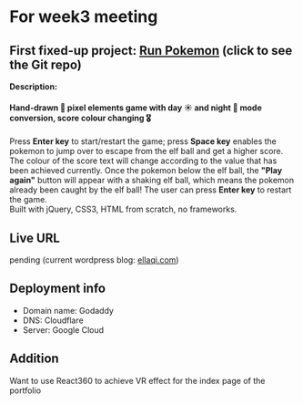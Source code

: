 For week3 meeting
=================
First fixed-up project: [Run Pokemon](https://github.com/Ellaqi-tech/pokemon_game) (click to see the Git repo) <br/>
----------------------------
**Description:** <br/>
####  Hand-drawn 🎨 pixel elements game with day ☀️ and night 🌙 mode conversion, score colour changing 🎖️ <br/>
Press **Enter key** to start/restart the game; press **Space key** enables the pokemon to jump over to escape from the elf ball and get a higher score. The colour of the score text will change according to the value that has been achieved currently. Once the pokemon below the elf ball, the **"Play again"** button will appear with a shaking elf ball, which means the pokemon already been caught by the elf ball! The user can press **Enter key** to restart the game.<br/>
Built with jQuery, CSS3, HTML from scratch, no frameworks.

Live URL 
--------
pending (current wordpress blog: [ellaqi.com](https://ellaqi.com/))

Deployment info
----------------
* Domain name: Godaddy
* DNS: Cloudflare
* Server: Google Cloud

Addition
---------
Want to use React360 to achieve VR effect for the index page of the portfolio
